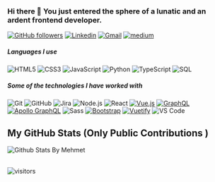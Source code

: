 ### Hi there 👋 You just entered the sphere of a lunatic and an ardent frontend developer.  

[![GitHub followers](https://img.shields.io/github/followers/mehmeteyupoglu.svg?style=social&label=Follow&maxAge=2592000)](https://github.com/mehmeteyupoglu?tab=followers)
[![Linkedin](https://img.shields.io/badge/-LinkedIn-blue?style=flat&logo=Linkedin&logoColor=white)](https://www.linkedin.com/in/mehmet-eyupoglu/)
[![Gmail](https://img.shields.io/badge/-Gmail-c14438?style=flat&logo=Gmail&logoColor=white)](mailto:mehmeteyupoglu2@gmail.com)
[![medium](https://aleen42.github.io/badges/src/medium.svg)](https://medium.com/@mehmeteyupoglu2)

##### Languages I use


![HTML5](https://img.shields.io/badge/-HTML5-000000?style=flat&logo=html5)
![CSS3](https://img.shields.io/badge/-CSS3-000000?style=flat&logo=html5)
![JavaScript](https://img.shields.io/badge/-JavaScript-000000?style=flat&logo=javascript)
![Python](https://img.shields.io/badge/-Python-000000?style=flat&logo=python)
![TypeScript](https://img.shields.io/badge/-TypeScript-000000?style=flat&logo=typescript)
![SQL](https://img.shields.io/badge/-SQL-000000?style=flat&logo=postgresql)

##### Some of the technologies I have worked with

![Git](https://img.shields.io/badge/-Git-222222?style=flat&logo=git&logoColor=F05032)
![GitHub](https://img.shields.io/badge/-GitHub-222222?style=flat&logo=github&logoColor=181717)
![Jira](https://img.shields.io/badge/-Jira-222222?style=flat&logo=jira-software&logoColor=white&logoColor=0052CC)
![Node.js](https://img.shields.io/badge/-Node.js-222222?style=flat&logo=node.js&logoColor=339933)
![React](https://img.shields.io/badge/-React-222222?style=flat&logo=React&logoColor=61DAFB)
[![Vue.js](https://img.shields.io/badge/-Vuejs-02f161?style=flat&logo=vue.js&link=https://github.com/mehmeteyupoglu/)](https://github.com/mehmeteyupoglu/)
[![GraphQL](https://img.shields.io/badge/-GraphQL-E10098?style=flat&logo=graphql&link=https://github.com/mehmeteyupoglu/)](https://github.com/mehmeteyupoglu/)
[![Apollo GraphQL](https://img.shields.io/badge/-Apollo%20GraphQL-311C87?style=flat&logo=apollo-graphql&link=https://github.com/mehmeteyupoglu/)](https://github.com/mehmeteyupoglu/)
![Sass](https://img.shields.io/badge/-Sass-%23CC6699?style=flat&logo=sass&logoColor=ffffff)
[![Bootstrap](https://img.shields.io/badge/-Bootstrap-563D7C?style=flat&logo=bootstrap&link=https://github.com/mehmeteyupoglu/)](https://github.com/mehmeteyupoglu/)
[![Vuetify](https://img.shields.io/badge/-Vuetify-02f161?style=flat&logo=vuetify&link=https://github.com/mehmeteyupoglu/)](https://github.com/mehmeteyupoglu/)
![VS Code](http://img.shields.io/badge/-VS%20Code-007ACC?style=flat&logo=visual-studio-code&logoColor=ffffff)

## My GitHub Stats (Only Public Contributions )
  
  ![Github Stats By Mehmet](https://github-readme-stats.vercel.app/api?username=mehmeteyupoglu&show_icons=true&title_color=fff&icon_color=79ff97&text_color=9f9f9f&bg_color=151515)  
</br>

![visitors](https://visitor-badge.laobi.icu/badge?page_id=mehmeteyupoglu)
